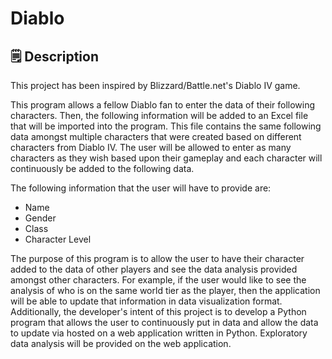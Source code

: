 # Diablo

## 🗒️ Description
This project has been inspired by Blizzard/Battle.net's Diablo IV game.

This program allows a fellow Diablo fan to enter the data of their following characters. Then, the following information will be added to an Excel file that will be imported into the program. This file contains the same following data amongst multiple characters that were created based on different characters from Diablo IV. The user will be allowed to enter as many characters as they wish based upon their gameplay and each character will continuously be added to the following data.

The following information that the user will have to provide are:
- Name
- Gender
- Class
- Character Level

The purpose of this program is to allow the user to have their character added to the data of other players and see the data analysis provided amongst other characters. For example, if the user would like to see the analysis of who is on the same world tier as the player, then the application will be able to update that information in data visualization format. Additionally, the developer's intent of this project is to develop a Python program that allows the user to continuously put in data and allow the data to update via hosted on a web application written in Python. Exploratory data analysis will be provided on the web application. 
